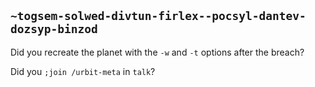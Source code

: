 ## `~togsem-solwed-divtun-firlex--pocsyl-dantev-dozsyp-binzod`
Did you recreate the planet with the `-w` and `-t` options after the breach?

Did you `;join /urbit-meta` in `talk`?